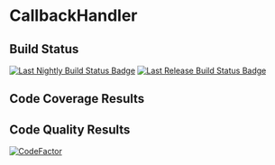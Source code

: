 # CallbackHandler 

## Build Status

[![Last Nightly Build Status Badge](https://github.com/TransactionProcessing/CallbackHandler/actions/workflows/nightlybuild.yml/badge.svg)](https://github.com/TransactionProcessing/CallbackHandler/actions/workflows/nightlybuild.yml)
[![Last Release Build Status Badge](https://github.com/TransactionProcessing/CallbackHandler/actions/workflows/createrelease.yml/badge.svg)](https://github.com/TransactionProcessing/CallbackHandler/actions/workflows/createrelease.yml)

## Code Coverage Results

## Code Quality Results

[![CodeFactor](https://www.codefactor.io/repository/github/transactionprocessing/callbackhandler/badge)](https://www.codefactor.io/repository/github/transactionprocessing/callbackhandler)
